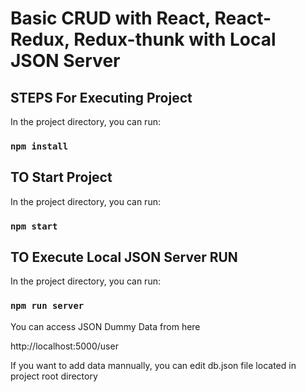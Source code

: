 # Basic CRUD with React, React-Redux, Redux-thunk with Local JSON Server

## STEPS For Executing Project

In the project directory, you can run:

### `npm install`

## TO Start Project

In the project directory, you can run:

### `npm start`

## TO Execute Local JSON Server RUN

In the project directory, you can run:

### `npm run server`

You can access JSON Dummy Data from here

http://localhost:5000/user

If you want to add data mannually, you can edit db.json file located in project root directory
